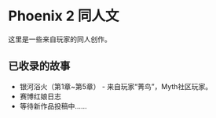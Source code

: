 # Phoenix 2 同人文

这里是一些来自玩家的同人创作。

## 已收录的故事

- 银河浴火（第1章~第5章） - 来自玩家“菁鸟”，Myth社区玩家。
- 赛博红娘日志
- 等待新作品投稿中……